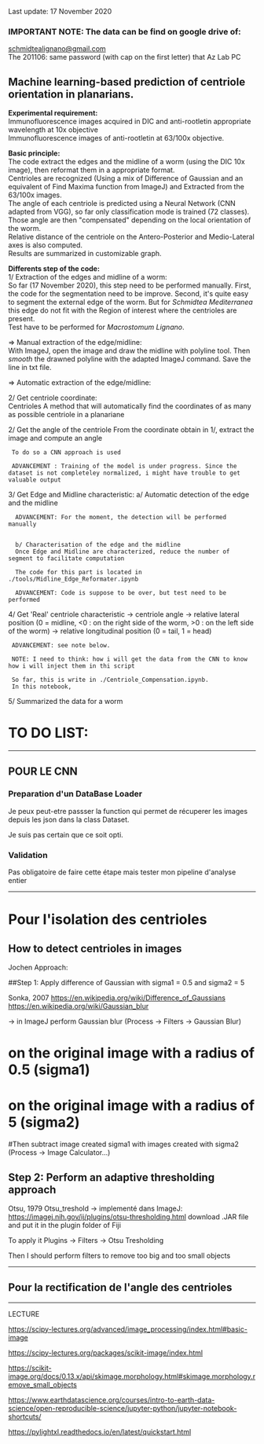 Last update: 17 November 2020

### IMPORTANT NOTE: The data can be find on google drive of:
schmidtealignano@gmail.com  
The 201106: same password (with cap on the first letter) that Az Lab PC

## Machine learning-based prediction of centriole orientation in planarians.  

**Experimental requirement:**    
Immunofluorescence images acquired in DIC and anti-rootletin appropriate wavelength at 10x objective  
Immunofluorescence images of anti-rootletin at 63/100x objective.  

**Basic principle:**  
The code extract the edges and the midline of a worm (using the DIC 10x image), then reformat them in a appropriate format.   
Centrioles are recognized (Using a mix of Difference of Gaussian and an equivalent of Find Maxima function from ImageJ) and Extracted from the 63/100x images.  
The angle of each centriole is predicted using a Neural Network (CNN adapted from VGG), so far only classification mode is trained (72 classes).    
Those angle are then "compensated" depending on the local orientation of the worm.  
Relative distance of the centriole on the Antero-Posterior and Medio-Lateral axes is also computed.    
Results are summarized in customizable graph.  

**Differents step of the code:**  
  1/ Extraction of the edges and midline of a worm:  
 So far (17 November 2020), this step need to be performed manually. First, the code for the segmentation need to be improve. Second, it's quite easy to segment the external edge of the worm. But for _Schmidtea Mediterranea_ this edge do not fit with the Region of interest where the centrioles are present.  
 Test have to be performed for _Macrostomum Lignano_.  
   
 => Manual extraction of the edge/midline:  
 With ImageJ, open the image and draw the midline with polyline tool. Then _smooth_ the drawned polyline with the adapted ImageJ command. Save the line in txt file.  
   
 => Automatic extraction of the edge/midline:  
  
   
  2/ Get centriole coordinate:  
 Centrioles
      A method that will automatically find the coordinates of as many as possible centriole in a planariane

  2/ Get the angle of the centriole
     From the coordinate obtain in 1/, extract the image and compute an angle  
     
     To do so a CNN approach is used
     
     ADVANCEMENT : Training of the model is under progress. Since the dataset is not completeley normalized, i might have trouble to get valuable output


  3/ Get Edge and Midline characteristic:
      a/ Automatic detection of the edge and the midline
      
      ADVANCEMENT: For the moment, the detection will be performed manually
      
      
      b/ Characterisation of the edge and the midline
      Once Edge and Midline are characterized, reduce the number of segment to facilitate computation
      
      The code for this part is located in ./tools/Midline_Edge_Reformater.ipynb
      
      ADVANCEMENT: Code is suppose to be over, but test need to be performed
      
  4/ Get 'Real' centriole characteristic
     -> centriole angle 
     -> relative lateral position (0 = midline, <0 : on the right side of the worm, >0 : on the left side of the worm)
     -> relative longitudinal position (0 = tail, 1 = head)
     
     
     ADVANCEMENT: see note below.
     
     NOTE: I need to think: how i will get the data from the CNN to know how i will inject them in thi script
     
     So far, this is write in ./Centriole_Compensation.ipynb.
     In this notebook, 
     
     
     
  5/ Summarized the data for a worm
 





# TO DO LIST:  


-----------------------------------------------------------------

## POUR LE CNN
  
### Preparation d'un DataBase Loader  

Je peux peut-etre passser la function qui permet de récuperer les images depuis les json dans la class Dataset.

Je suis pas certain que ce soit opti.
  
  
  
### Validation  

Pas obligatoire de faire cette étape mais tester mon pipeline d'analyse entier
  
  
  
  
---------------------------------------------------------------------
  
  
# Pour l'isolation des centrioles  


## How to detect centrioles in images

Jochen Approach: 

##Step 1: Apply difference of Gaussian with sigma1 = 0.5 and sigma2 = 5

Sonka, 2007
https://en.wikipedia.org/wiki/Difference_of_Gaussians
https://en.wikipedia.org/wiki/Gaussian_blur

-> in ImageJ perform Gaussian blur (Process -> Filters -> Gaussian Blur) 
# on the original image with a radius of 0.5 (sigma1)
# on the original image with a radius of 5 (sigma2)

#Then subtract image created sigma1 with images created with sigma2 (Process -> Image Calculator...)



## Step 2: Perform an adaptive thresholding approach

Otsu, 1979
Otsu_treshold -> implementé dans ImageJ: 
https://imagej.nih.gov/ij/plugins/otsu-thresholding.html
download .JAR file and put it in the plugin folder of Fiji

To apply it
Plugins -> Filters -> Otsu Tresholding

Then I should perform filters to remove too big and too small objects

  
  
  
---------------------------------------------------------------------
  
## Pour la rectification de l'angle des centrioles  
   
   
   
--------------------

LECTURE 

https://scipy-lectures.org/advanced/image_processing/index.html#basic-image

https://scipy-lectures.org/packages/scikit-image/index.html

https://scikit-image.org/docs/0.13.x/api/skimage.morphology.html#skimage.morphology.remove_small_objects
   
   
   
   
https://www.earthdatascience.org/courses/intro-to-earth-data-science/open-reproducible-science/jupyter-python/jupyter-notebook-shortcuts/

https://pylightxl.readthedocs.io/en/latest/quickstart.html
